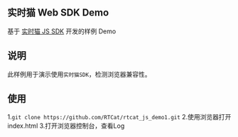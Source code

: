 ## 实时猫 Web SDK Demo
基于 [实时猫 JS SDK](https://shishimao.com) 开发的样例 Demo

## 说明
此样例用于演示使用`实时猫SDK`，检测浏览器兼容性。

## 使用
1.`git clone https://github.com/RTCat/rtcat_js_demo1.git`
2.使用浏览器打开index.html
3.打开浏览器控制台，查看Log





